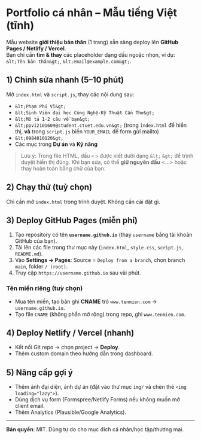 # Portfolio cá nhân – Mẫu tiếng Việt (tĩnh)

Mẫu website **giới thiệu bản thân** (1 trang) sẵn sàng deploy lên **GitHub Pages / Netlify / Vercel**.  
Bạn chỉ cần **tìm & thay** các placeholder dạng dấu ngoặc nhọn, ví dụ: `&lt;Tên bản thân&gt;`, `&lt;email@example.com&gt;`.

## 1) Chỉnh sửa nhanh (5–10 phút)
Mở `index.html` và `script.js`, thay các nội dung sau:
- `&lt;Phạm Phú Vĩ&gt;`
- `&lt;Sinh Viên đại học Công Nghệ-Kỹ Thuật Cần Thơ&gt;`
- `&lt;Mô tả 1-2 câu về bạn&gt;`
- `&lt;ppvi2101609@student.ctuet.edu.vn&gt;` (trong `index.html` để hiển thị, **và** trong `script.js` biến `YOUR_EMAIL` để form gửi mailto)
- `&lt;0984810120&gt;`
- Các mục trong **Dự án** và **Kỹ năng**

> Lưu ý: Trong file HTML, dấu `<` `>` được viết dưới dạng `&lt;` `&gt;` để trình duyệt hiển thị đúng. Khi bạn sửa, có thể **giữ nguyên dấu** &lt;...&gt; hoặc thay hoàn toàn bằng chữ của bạn.

## 2) Chạy thử (tuỳ chọn)
Chỉ cần mở `index.html` trong trình duyệt. Không cần cài đặt gì.

## 3) Deploy GitHub Pages (miễn phí)
1. Tạo repository có tên **`username.github.io`** (thay `username` bằng tài khoản GitHub của bạn).
2. Tải lên các file trong thư mục này (`index.html`, `style.css`, `script.js`, `README.md`).  
3. Vào **Settings → Pages**: Source = `Deploy from a branch`, chọn branch `main`, folder `/ (root)`.
4. Truy cập `https://username.github.io` sau vài phút.

### Tên miền riêng (tuỳ chọn)
- Mua tên miền, tạo bản ghi **CNAME** trỏ `www.tenmien.com` → `username.github.io`.
- Tạo file `CNAME` (không phần mở rộng) trong repo, ghi `www.tenmien.com`.

## 4) Deploy Netlify / Vercel (nhanh)
- Kết nối Git repo → chọn project → **Deploy**.  
- Thêm custom domain theo hướng dẫn trong dashboard.

## 5) Nâng cấp gợi ý
- Thêm ảnh đại diện, ảnh dự án (đặt vào thư mục `img/` và chèn thẻ `<img loading="lazy">`).
- Dùng dịch vụ form (Formspree/Netlify Forms) nếu không muốn mở client email.
- Thêm Analytics (Plausible/Google Analytics).

---

**Bản quyền**: MIT. Dùng tự do cho mục đích cá nhân/học tập/thương mại.
